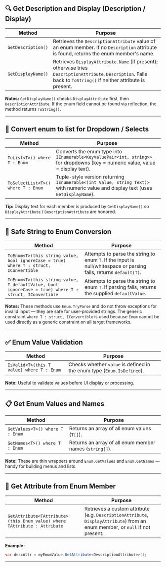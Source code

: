 ## 🔍 **Get Description and Display (Description / Display)**

| Method             | Purpose                                                                                                                                                         |
| ------------------ | --------------------------------------------------------------------------------------------------------------------------------------------------------------- |
| `GetDescription()` | Retrieves the `DescriptionAttribute` value of an enum member. If no `Description` attribute is found, returns the enum member's name.                           |
| `GetDisplayName()` | Retrieves `DisplayAttribute.Name` (if present); otherwise tries `DescriptionAttribute.Description`. Falls back to `ToString()` if neither attribute is present. |

**Notes:** `GetDisplayName()` checks `DisplayAttribute` first, then `DescriptionAttribute`. If the enum field cannot be found via reflection, the method returns `ToString()`.

---

## 🔽 **Convert enum to list for Dropdown / Selects**

| Method                             | Purpose                                                                                                                            |
| ---------------------------------- | ---------------------------------------------------------------------------------------------------------------------------------- |
| `ToList<T>() where T : Enum`       | Converts the enum type into `IEnumerable<KeyValuePair<int, string>>` for dropdowns (key = numeric value, value = display text).    |
| `ToSelectList<T>() where T : Enum` | Tuple-style version returning `IEnumerable<(int Value, string Text)>` with numeric value and display text (uses `GetDisplayName`). |

**Tip:** Display text for each member is produced by `GetDisplayName()` so `DisplayAttribute` / `DescriptionAttribute` are honored.

---

## 🔁 **Safe String to Enum Conversion**

| Method                                                                                                | Purpose                                                                                                           |
| ----------------------------------------------------------------------------------------------------- | ----------------------------------------------------------------------------------------------------------------- |
| `ToEnum<T>(this string value, bool ignoreCase = true) where T : struct, IConvertible`                 | Attempts to parse the string to enum `T`. If the input is null/whitespace or parsing fails, returns `default(T)`. |
| `ToEnum<T>(this string value, T defaultValue, bool ignoreCase = true) where T : struct, IConvertible` | Attempts to parse the string to enum `T`. If parsing fails, returns the supplied `defaultValue`.                  |

**Notes:** These methods use `Enum.TryParse` and do not throw exceptions for invalid input — they are safe for user-provided strings. The generic constraint `where T : struct, IConvertible` is used because `Enum` cannot be used directly as a generic constraint on all target frameworks.

---

## ✅ **Enum Value Validation**

| Method                                    | Purpose                                                                |
| ----------------------------------------- | ---------------------------------------------------------------------- |
| `IsValid<T>(this T value) where T : Enum` | Checks whether `value` is defined in the enum type (`Enum.IsDefined`). |

**Note:** Useful to validate values before UI display or processing.

---

## 📋 **Get Enum Values and Names**

| Method                          | Purpose                                                 |
| ------------------------------- | ------------------------------------------------------- |
| `GetValues<T>() where T : Enum` | Returns an array of all enum values (`T[]`).            |
| `GetNames<T>() where T : Enum`  | Returns an array of all enum member names (`string[]`). |

**Note:** These are thin wrappers around `Enum.GetValues` and `Enum.GetNames` — handy for building menus and lists.

---

## 🧩 **Get Attribute from Enum Member**

| Method                                                                   | Purpose                                                                                                                       |
| ------------------------------------------------------------------------ | ----------------------------------------------------------------------------------------------------------------------------- |
| `GetAttribute<TAttribute>(this Enum value) where TAttribute : Attribute` | Retrieves a custom attribute (e.g. `DescriptionAttribute`, `DisplayAttribute`) from an enum member, or `null` if not present. |

**Example:**

```csharp
var descAttr = myEnumValue.GetAttribute<DescriptionAttribute>();
```

---